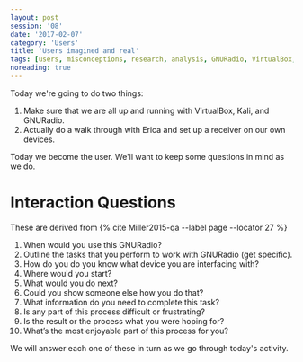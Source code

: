 ```yaml
--- 
layout: post 
session: '08' 
date: '2017-02-07' 
category: 'Users' 
title: 'Users imagined and real' 
tags: [users, misconceptions, research, analysis, GNURadio, VirtualBox, Kali] 
noreading: true
--- 
```


Today we're going to do two things: 

1. Make sure that we are all up and running with VirtualBox, Kali, and GNURadio. 
2. Actually do a walk through with Erica and set up a receiver on our own devices. 

Today we become the user. We'll want to keep some questions in mind as we do. 

<excerpt/>

# Interaction Questions

These are derived from {% cite Miller2015-qa --label page --locator 27 %}

1. When would you use this GNURadio?
2. Outline the tasks that you perform to work with GNURadio (get specific).
3. How do you do you know what device you are interfacing with?
4. Where would you start?
5. What would you do next?
6. Could you show someone else how you do that?
7. What information do you need to complete this task?
8. Is any part of this process difficult or frustrating?
9. Is the result or the process what you were hoping for?
10. What’s the most enjoyable part of this process for you?

We will answer each one of these in turn as we go through today's activity. 